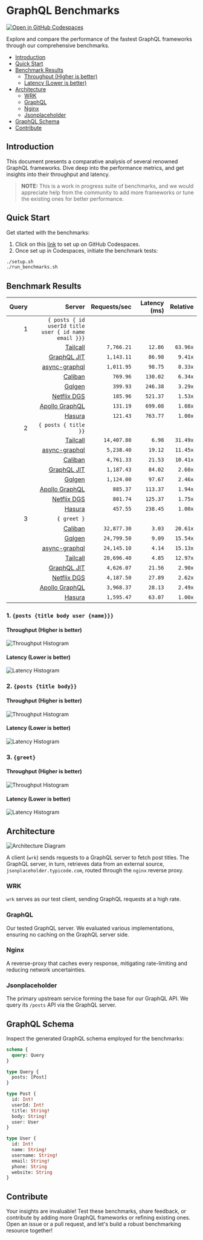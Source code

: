 # GraphQL Benchmarks <!-- omit from toc -->

[![Open in GitHub Codespaces](https://github.com/codespaces/badge.svg)](https://codespaces.new/tailcallhq/graphql-benchmarks)

Explore and compare the performance of the fastest GraphQL frameworks through our comprehensive benchmarks.

- [Introduction](#introduction)
- [Quick Start](#quick-start)
- [Benchmark Results](#benchmark-results)
  - [Throughput (Higher is better)](#throughput-higher-is-better)
  - [Latency (Lower is better)](#latency-lower-is-better)
- [Architecture](#architecture)
  - [WRK](#wrk)
  - [GraphQL](#graphql)
  - [Nginx](#nginx)
  - [Jsonplaceholder](#jsonplaceholder)
- [GraphQL Schema](#graphql-schema)
- [Contribute](#contribute)

[Tailcall]: https://github.com/tailcallhq/tailcall
[Gqlgen]: https://github.com/99designs/gqlgen
[Apollo GraphQL]: https://github.com/apollographql/apollo-server
[Netflix DGS]: https://github.com/netflix/dgs-framework
[Caliban]: https://github.com/ghostdogpr/caliban
[async-graphql]: https://github.com/async-graphql/async-graphql
[Hasura]: https://github.com/hasura/graphql-engine
[GraphQL JIT]: https://github.com/zalando-incubator/graphql-jit

## Introduction

This document presents a comparative analysis of several renowned GraphQL frameworks. Dive deep into the performance metrics, and get insights into their throughput and latency.

> **NOTE:** This is a work in progress suite of benchmarks, and we would appreciate help from the community to add more frameworks or tune the existing ones for better performance.

## Quick Start

Get started with the benchmarks:

1. Click on this [link](https://codespaces.new/tailcallhq/graphql-benchmarks) to set up on GitHub Codespaces.
2. Once set up in Codespaces, initiate the benchmark tests:

```bash
./setup.sh
./run_benchmarks.sh
```

## Benchmark Results

<!-- PERFORMANCE_RESULTS_START -->

| Query | Server | Requests/sec | Latency (ms) | Relative |
|-------:|--------:|--------------:|--------------:|---------:|
| 1 | `{ posts { id userId title user { id name email }}}` |
|| [Tailcall] | `7,766.21` | `12.86` | `63.96x` |
|| [GraphQL JIT] | `1,143.11` | `86.98` | `9.41x` |
|| [async-graphql] | `1,011.95` | `98.75` | `8.33x` |
|| [Caliban] | `769.96` | `130.02` | `6.34x` |
|| [Gqlgen] | `399.93` | `246.38` | `3.29x` |
|| [Netflix DGS] | `185.96` | `521.37` | `1.53x` |
|| [Apollo GraphQL] | `131.19` | `699.08` | `1.08x` |
|| [Hasura] | `121.43` | `763.77` | `1.00x` |
| 2 | `{ posts { title }}` |
|| [Tailcall] | `14,407.80` | `6.98` | `31.49x` |
|| [async-graphql] | `5,238.40` | `19.12` | `11.45x` |
|| [Caliban] | `4,761.33` | `21.53` | `10.41x` |
|| [GraphQL JIT] | `1,187.43` | `84.02` | `2.60x` |
|| [Gqlgen] | `1,124.00` | `97.67` | `2.46x` |
|| [Apollo GraphQL] | `885.37` | `113.37` | `1.94x` |
|| [Netflix DGS] | `801.74` | `125.37` | `1.75x` |
|| [Hasura] | `457.55` | `238.45` | `1.00x` |
| 3 | `{ greet }` |
|| [Caliban] | `32,877.30` | `3.03` | `20.61x` |
|| [Gqlgen] | `24,799.50` | `9.09` | `15.54x` |
|| [async-graphql] | `24,145.10` | `4.14` | `15.13x` |
|| [Tailcall] | `20,696.40` | `4.85` | `12.97x` |
|| [GraphQL JIT] | `4,626.07` | `21.56` | `2.90x` |
|| [Netflix DGS] | `4,187.50` | `27.89` | `2.62x` |
|| [Apollo GraphQL] | `3,968.37` | `28.13` | `2.49x` |
|| [Hasura] | `1,595.47` | `63.07` | `1.00x` |

<!-- PERFORMANCE_RESULTS_END -->



### 1. `{posts {title body user {name}}}`
#### Throughput (Higher is better)

![Throughput Histogram](assets/req_sec_histogram1.png)

#### Latency (Lower is better)

![Latency Histogram](assets/latency_histogram1.png)

### 2. `{posts {title body}}`
#### Throughput (Higher is better)

![Throughput Histogram](assets/req_sec_histogram2.png)

#### Latency (Lower is better)

![Latency Histogram](assets/latency_histogram2.png)

### 3. `{greet}`
#### Throughput (Higher is better)

![Throughput Histogram](assets/req_sec_histogram3.png)

#### Latency (Lower is better)

![Latency Histogram](assets/latency_histogram3.png)

## Architecture

![Architecture Diagram](assets/architecture.png)

A client (`wrk`) sends requests to a GraphQL server to fetch post titles. The GraphQL server, in turn, retrieves data from an external source, `jsonplaceholder.typicode.com`, routed through the `nginx` reverse proxy.

### WRK

`wrk` serves as our test client, sending GraphQL requests at a high rate.

### GraphQL

Our tested GraphQL server. We evaluated various implementations, ensuring no caching on the GraphQL server side.

### Nginx

A reverse-proxy that caches every response, mitigating rate-limiting and reducing network uncertainties.

### Jsonplaceholder

The primary upstream service forming the base for our GraphQL API. We query its `/posts` API via the GraphQL server.

## GraphQL Schema

Inspect the generated GraphQL schema employed for the benchmarks:

```graphql
schema {
  query: Query
}

type Query {
  posts: [Post]
}

type Post {
  id: Int!
  userId: Int!
  title: String!
  body: String!
  user: User
}

type User {
  id: Int!
  name: String!
  username: String!
  email: String!
  phone: String
  website: String
}
```

## Contribute

Your insights are invaluable! Test these benchmarks, share feedback, or contribute by adding more GraphQL frameworks or refining existing ones. Open an issue or a pull request, and let's build a robust benchmarking resource together!
